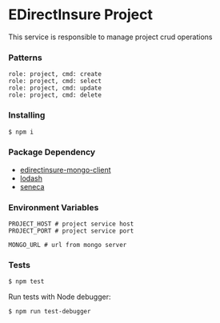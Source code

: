 # EDirectInsure Project

This service is responsible to manage project crud operations

### Patterns

```
role: project, cmd: create
role: project, cmd: select
role: project, cmd: update
role: project, cmd: delete
```

### Installing

```bash
$ npm i
```

### Package Dependency

- [edirectinsure-mongo-client](https://github.com/amorimdev/edirectinsure-mongo-client)
- [lodash](https://github.com/lodash/lodash)
- [seneca](https://github.com/senecajs/seneca)

### Environment Variables

```
PROJECT_HOST # project service host
PROJECT_PORT # project service port

MONGO_URL # url from mongo server
```

### Tests


```sh
$ npm test
```

Run tests with Node debugger:

```bash
$ npm run test-debugger
```
